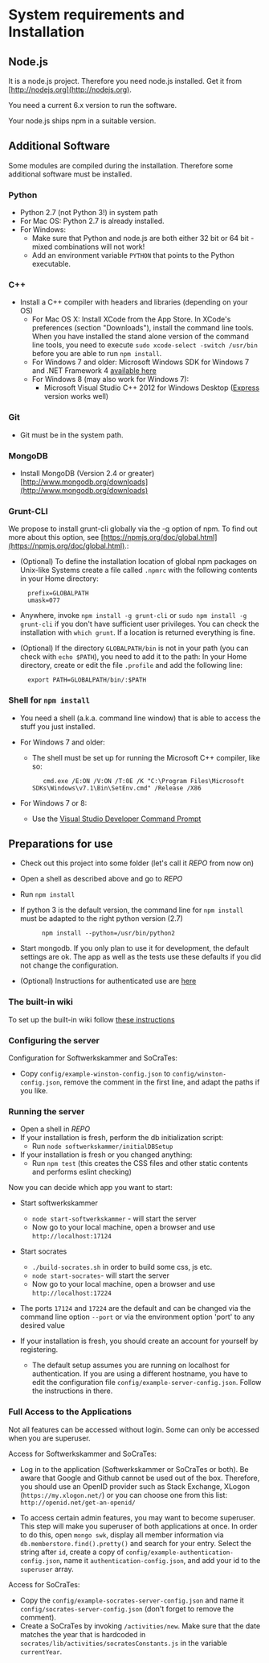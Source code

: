 # System requirements and Installation

## Node.js

It is a node.js project. Therefore you need node.js installed. Get it from [http://nodejs.org](http://nodejs.org).

You need a current 6.x version to run the software.

Your node.js ships npm in a suitable version.

## Additional Software

Some modules are compiled during the installation. Therefore some additional software must be installed.

### Python

* Python 2.7 (not Python 3!) in system path
* For Mac OS: Python 2.7 is already installed.
* For Windows:
  * Make sure that Python and node.js are both either 32 bit or 64 bit - mixed combinations will not work!
  * Add an environment variable `PYTHON` that points to the Python executable.

### C++

* Install a C++ compiler with headers and libraries (depending on your OS)
  * For Mac OS X: Install XCode from the App Store. In XCode's preferences (section "Downloads"), install the command line tools. When you have installed
    the stand alone version of the command line tools, you need to execute `sudo xcode-select -switch /usr/bin` before you are able to run `npm install`.
  * For Windows 7 and older: Microsoft Windows SDK for Windows 7 and .NET Framework 4 [available here](http://www.microsoft.com/en-us/download/details.aspx?id=8279)
  * For Windows 8 (may also work for Windows 7):
     * Microsoft Visual Studio C++ 2012 for Windows Desktop ([Express](http://go.microsoft.com/?linkid=9816758) version works well)

### Git

* Git must be in the system path.

### MongoDB

* Install MongoDB (Version 2.4 or greater) [http://www.mongodb.org/downloads](http://www.mongodb.org/downloads)

### Grunt-CLI

We propose to install grunt-cli globally via the -g option of npm. To find out more about this option, see [https://npmjs.org/doc/global.html](https://npmjs.org/doc/global.html).:

* (Optional) To define the installation location of global npm packages on Unix-like Systems create a file called `.npmrc` with the following contents in your Home directory:

        prefix=GLOBALPATH
        umask=077

* Anywhere, invoke `npm install -g grunt-cli` or `sudo npm install -g grunt-cli` if you don't have sufficient user privileges. You can check the installation with `which grunt`. If a location is returned everything is fine.
* (Optional) If the directory `GLOBALPATH/bin` is not in your path (you can check with `echo $PATH`), you need to add it to the path: In your Home directory, create or edit the file `.profile` and add the following line:

        export PATH=GLOBALPATH/bin/:$PATH

### Shell for `npm install`

* You need a shell (a.k.a. command line window) that is able to access the stuff you just installed.

* For Windows 7 and older:
   * The shell must be set up for running the Microsoft C++ compiler, like so:

            cmd.exe /E:ON /V:ON /T:0E /K "C:\Program Files\Microsoft SDKs\Windows\v7.1\Bin\SetEnv.cmd" /Release /X86

* For Windows 7 or 8:
   * Use the [Visual Studio Developer Command Prompt](http://msdn.microsoft.com/en-us/library/ms229859.aspx)

## Preparations for use

* Check out this project into some folder (let's call it *REPO* from now on)
* Open a shell as described above and go to *REPO*
* Run `npm install`

* If python 3 is the default version, the command line for `npm install` must be adapted to the right python version (2.7)

            npm install --python=/usr/bin/python2

* Start mongodb. If you only plan to use it for development, the default settings are ok. The app as well as the tests use these defaults if you did not change the configuration.
* (Optional) Instructions for authenticated use are [here](lib/persistence/README.md)

### The built-in wiki

To set up the built-in wiki follow [these instructions](softwerkskammer/lib/wiki/README.md)

### Configuring the server

Configuration for Softwerkskammer and SoCraTes:

* Copy `config/example-winston-config.json` to `config/winston-config.json`, remove the comment in the first line, and adapt the paths if you like.

### Running the server

* Open a shell in *REPO*
* If your installation is fresh, perform the db initialization script:
   * Run `node softwerkskammer/initialDBSetup`
* If your installation is fresh or you changed anything:
   * Run `npm test` (this creates the CSS files and other static contents and performs eslint checking)

Now you can decide which app you want to start:

* Start softwerkskammer
    * `node start-softwerkskammer` - will start the server
    * Now go to your local machine, open a browser and use `http://localhost:17124`

* Start socrates
    * `./build-socrates.sh` in order to build some css, js etc.
    * `node start-socrates`- will start the server
    * Now go to your local machine, open a browser and use `http://localhost:17224`

* The ports `17124` and `17224` are the default and can be changed via the command line option `--port` or via the environment option 'port' to any desired value
* If your installation is fresh, you should create an account for yourself by registering.
  * The default setup assumes you are running on localhost for authentication. If you are using a different hostname, you have to edit the configuration file `config/example-server-config.json`. Follow the instructions in there.

### Full Access to the Applications

Not all features can be accessed without login. Some can only be accessed when you are superuser.

Access for Softwerkskammer and SoCraTes:

* Log in to the application (Softwerkskammer or SoCraTes or both). Be aware that Google and Github cannot be used out of the box. Therefore, you should use an OpenID provider such as Stack Exchange, XLogon (`https://my.xlogon.net/`)
  or you can choose one from this list: `http://openid.net/get-an-openid/`

* To access certain admin features, you may want to become superuser. This step will make you superuser of both applications at once.
  In order to do this, open `mongo swk`, display all member information via `db.memberstore.find().pretty()` and search for your entry. Select the string after `id`, create a copy of `config/example-authentication-config.json`, 
  name it `authentication-config.json`, and add your id to the `superuser` array.

Access for SoCraTes:

* Copy the `config/example-socrates-server-config.json` and name it `config/socrates-server-config.json` (don't forget to remove the comment).
* Create a SoCraTes by invoking `/activities/new`. Make sure that the date matches the year that is hardcoded in `socrates/lib/activities/socratesConstants.js` in the variable `currentYear`.
